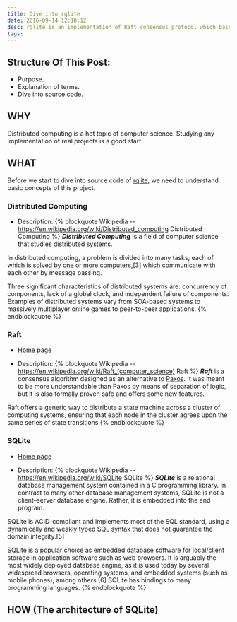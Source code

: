 ```yaml
---
title: Dive into rqlite
date: 2016-09-14 12:18:12
desc: rqlite is an implementation of Raft consensus protocol which based on SQLite.
tags:
---
```


## Structure Of This Post:

* Purpose.
* Explanation of terms.
* Dive into source code.

## WHY

Distributed computing is a hot topic of computer science. Studying any implementation of real projects is a good start.

## WHAT

Before we start to dive into source code of [rqlite](https://github.com/rqlite/rqlite), we need to understand basic concepts of this project.

### Distributed Computing

* Description:
{% blockquote Wikipedia -- https://en.wikipedia.org/wiki/Distributed_computing Distributed Computing %}
***Distributed Computing*** is a field of computer science that studies distributed systems.

In distributed computing, a problem is divided into many tasks, each of which is solved by one or more computers,[3] which communicate with each other by message passing.

Three significant characteristics of distributed systems are: concurrency of components, lack of a global clock, and independent failure of components. Examples of distributed systems vary from SOA-based systems to massively multiplayer online games to peer-to-peer applications.
{% endblockquote %}

### Raft

* [Home page](https://raft.github.io/)

* Description:
{% blockquote Wikipedia -- https://en.wikipedia.org/wiki/Raft_(computer_science) Raft %}
***Raft*** is a consensus algorithm designed as an alternative to [Paxos](http://bit.ly/2cHR8M8). It was meant to be more understandable than Paxos by means of separation of logic, but it is also formally proven safe and offers some new features.

Raft offers a generic way to distribute a state machine across a cluster of computing systems, ensuring that each node in the cluster agrees upon the same series of state transitions
{% endblockquote %}


### SQLite

* [Home page](https://www.sqlite.org/)

* Description:
{% blockquote Wikipedia -- https://en.wikipedia.org/wiki/SQLite SQLite %}
***SQLite*** is a relational database management system contained in a C programming library. In contrast to many other database management systems, SQLite is not a client–server database engine. Rather, it is embedded into the end program.

SQLite is ACID-compliant and implements most of the SQL standard, using a dynamically and weakly typed SQL syntax that does not guarantee the domain integrity.[5]

SQLite is a popular choice as embedded database software for local/client storage in application software such as web browsers. It is arguably the most widely deployed database engine, as it is used today by several widespread browsers, operating systems, and embedded systems (such as mobile phones), among others.[6] SQLite has bindings to many programming languages.
{% endblockquote %}


## HOW (The architecture of SQLite)
